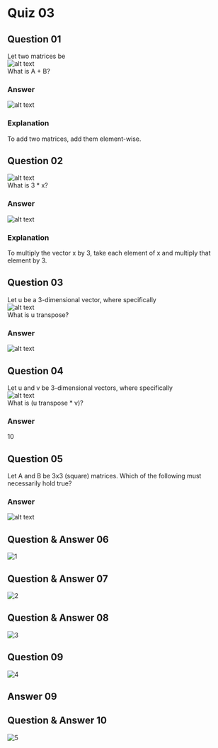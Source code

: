 Quiz 03
=======  

Question 01
-----------  
Let two matrices be  
![alt text](https://github.com/UtkarshPathrabe/Machine-Learning-Stanford-University-Coursera/blob/master/Week%2001/Weekly%20Quizzes/Quiz0301.png "Mask")   
What is A + B?  

### Answer  
![alt text](https://github.com/UtkarshPathrabe/Machine-Learning-Stanford-University-Coursera/blob/master/Week%2001/Weekly%20Quizzes/Quiz0302.png "Mask")  

### Explanation  
To add two matrices, add them element-wise.  

Question 02
-----------  
![alt text](https://github.com/UtkarshPathrabe/Machine-Learning-Stanford-University-Coursera/blob/master/Week%2001/Weekly%20Quizzes/Quiz0303.png "Mask")  
What is 3 * x?  

### Answer  
![alt text](https://github.com/UtkarshPathrabe/Machine-Learning-Stanford-University-Coursera/blob/master/Week%2001/Weekly%20Quizzes/Quiz0304.png "Mask")  

### Explanation  
To multiply the vector x by 3, take each element of x and multiply that element by 3.  

Question 03
-----------  
Let u be a 3-dimensional vector, where specifically  
![alt text](https://github.com/UtkarshPathrabe/Machine-Learning-Stanford-University-Coursera/blob/master/Week%2001/Weekly%20Quizzes/Quiz0305.png "Mask")  
What is u transpose?  

### Answer  
![alt text](https://github.com/UtkarshPathrabe/Machine-Learning-Stanford-University-Coursera/blob/master/Week%2001/Weekly%20Quizzes/Quiz0306.png "Mask")  

Question 04
-----------  
Let u and v be 3-dimensional vectors, where specifically  
![alt text](https://github.com/UtkarshPathrabe/Machine-Learning-Stanford-University-Coursera/blob/master/Week%2001/Weekly%20Quizzes/Quiz0307.png "Mask")  
What is (u transpose * v)?  

### Answer  
10  

Question 05
-----------  
Let A and B be 3x3 (square) matrices. Which of the following must necessarily hold true?  

### Answer  
![alt text](https://github.com/UtkarshPathrabe/Machine-Learning-Stanford-University-Coursera/blob/master/Week%2001/Weekly%20Quizzes/Quiz0308.png "Mask")  


Question & Answer 06
----------- 
![1](https://user-images.githubusercontent.com/61402731/151956430-5bc00b36-de68-4bdf-87c4-7a3599a2b3e8.png)


Question & Answer 07
----------- 

![2](https://user-images.githubusercontent.com/61402731/151956441-1985df94-f395-4026-913d-9453b9cf946d.png)


Question & Answer 08
----------- 
![3](https://user-images.githubusercontent.com/61402731/151956442-da27e6b9-0d60-4a7b-b8fb-1ac3e96a64c4.png)


Question 09
----------- 
![4](https://user-images.githubusercontent.com/61402731/151956448-7d949d9d-3baf-4e7b-b05a-c3aef76a393f.png)


Answer 09
----------- 


Question & Answer 10
----------- 
![5](https://user-images.githubusercontent.com/61402731/151956450-3cd2f16f-c4cb-4a11-b435-ce9068fbb19c.png)



 
